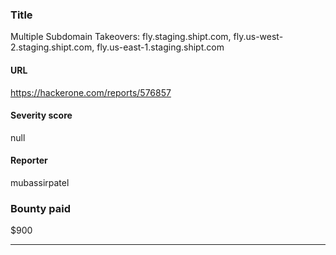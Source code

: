 ### Title
Multiple Subdomain Takeovers: fly.staging.shipt.com, fly.us-west-2.staging.shipt.com, fly.us-east-1.staging.shipt.com
#### URL 
https://hackerone.com/reports/576857
#### Severity score
null
#### Reporter 
mubassirpatel
### Bounty paid
$900


---


